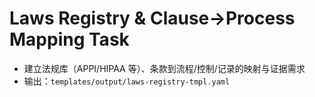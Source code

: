 # Laws Registry & Clause→Process Mapping Task

- 建立法规库（APPI/HIPAA 等）、条款到流程/控制/记录的映射与证据需求
- 输出：`templates/output/laws-registry-tmpl.yaml`
